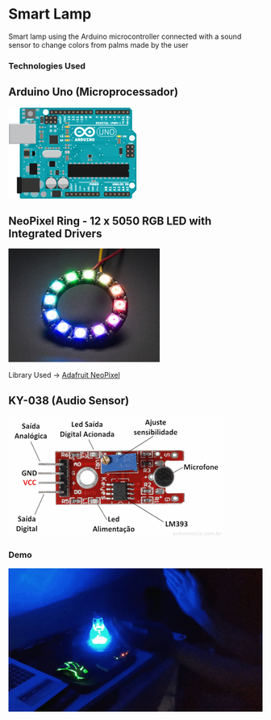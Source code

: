 # Smart Lamp
Smart lamp using the Arduino microcontroller connected with a sound sensor to change colors from palms made by the user

### Technologies Used

## Arduino Uno (Microprocessador)
![alt text](/Figures/arduino.png)

## NeoPixel Ring - 12 x 5050 RGB LED with Integrated Drivers
![alt text](/Figures/led_ring.jpg)

Library Used -> [Adafruit NeoPixel](https://github.com/adafruit/Adafruit_NeoPixel)

## KY-038 (Audio Sensor)
![alt text](/Figures/ky038.png)

### Demo
![alt text](/Figures/demo.gif)
